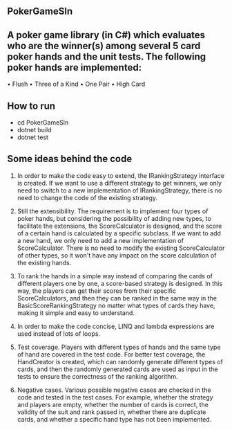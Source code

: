 ## PokerGameSln
A poker game library (in C#) which evaluates who are the winner(s) among several 5 card poker hands and the unit tests.
The following poker hands are implemented:
---------------------------
• Flush
• Three of a Kind
• One Pair
• High Card
## How to run
- cd PokerGameSln
- dotnet build
- dotnet test
## Some ideas behind the code
1. In order to make the code easy to extend, the IRankingStrategy interface is created. If we want to use a different strategy to get winners, we only need to switch to a new implementation of IRankingStrategy, there is no need to change the code of the existing strategy.

2. Still the extensibility. The requirement is to implement four types of poker hands, but considering the possibility of adding new types, to facilitate the extensions, the ScoreCalculator is designed, and the score of a certain hand is calculated by a specific subclass. If we want to add a new hand, we only need to add a new implementation of ScoreCalculator. There is no need to modify the existing ScoreCalculator of other types, so it won't have any impact on the score calculation of the existing hands.

3. To rank the hands in a simple way instead of comparing the cards of different players one by one, a score-based strategy is designed. In this way, the players can get their scores from their specific ScoreCalculators, and then they can be ranked in the same way in the BasicScoreRankingStrategy no matter what types of cards they have, making it simple and easy to understand.

4. In order to make the code concise, LINQ and lambda expressions are used instead of lots of loops.

5. Test coverage. Players with different types of hands and the same type of hand are covered in the test code. For better test coverage, the HandCreator is created, which can randomly generate different types of cards, and then the randomly generated cards are used as input in the tests to ensure the correctness of the ranking algorithm.

6. Negative cases. Various possible negative cases are checked in the code and tested in the test cases. For example, whether the strategy and players are empty, whether the number of cards is correct, the validity of the suit and rank passed in, whether there are duplicate cards, and whether a specific hand type has not been implemented.
